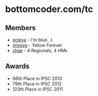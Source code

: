 bottomcoder.com/tc
==
Members
--
- [ecleya](http://community.topcoder.com/tc?module=MemberProfile&cr=14892106) - I'm blue. :(
- [imyoyo](http://community.topcoder.com/tc?module=MemberProfile&cr=15001291) - Yellow Forever
- [xhae](http://community.topcoder.com/tc?module=MemberProfile&cr=22700610) - 4 Regionals, 4 HMs

Awards
--
- 66th Place in IPSC 2013
- 79th Place in IPSC 2012
- 123th Place in IPSC 2011
